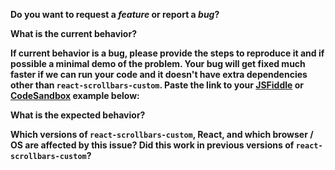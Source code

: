 **Do you want to request a _feature_ or report a _bug_?**

**What is the current behavior?**

**If current behavior is a bug, please provide the steps to reproduce it and if possible a minimal demo of the problem. Your bug will get fixed much faster if we can run your code and it doesn't have extra dependencies other than `react-scrollbars-custom`. Paste the link to your [JSFiddle](https://jsfiddle.net) or [CodeSandbox](https://codesandbox.io) example below:**

**What is the expected behavior?**

**Which versions of `react-scrollbars-custom`, React, and which browser / OS are affected by this issue? Did this work in previous versions of `react-scrollbars-custom`?**
